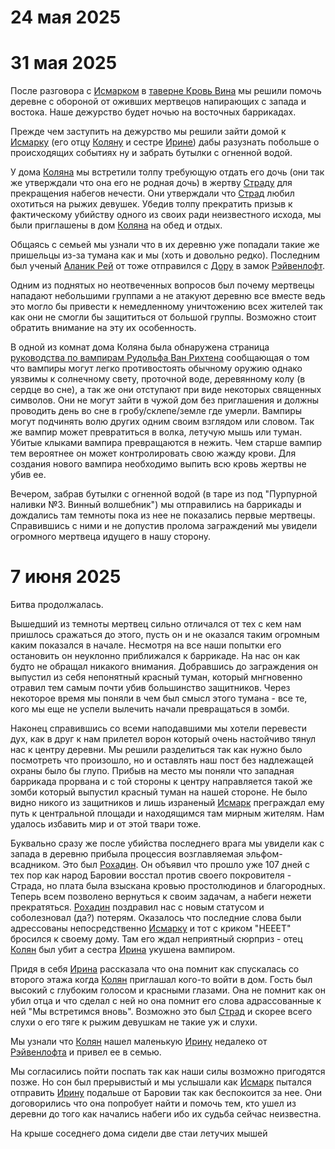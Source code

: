 # 24 мая 2025

# 31 мая 2025
После разговора с [Исмарком](../npcs/ismark_kolyanych) в [таверне Кровь Вина](../locs/tavern_blood_of_wine) мы решили помочь деревне с обороной от оживших мертвецов напирающих с запада и востока. Наше дежурство будет ночью на восточных баррикадах.

Прежде чем заступить на дежурство мы решили зайти домой к [Исмарку](../npcs/ismark_kolyanych) (его отцу [Коляну](../npcs/kolyan) и сестре [Ирине](../npcs/irina)) дабы разузнать побольше о происходящих событиях ну и забрать бутылки с огненной водой.

У дома [Коляна](../npcs/kolyan) мы встретили толпу требующую отдать его дочь (они так же утверждали что она его не родная дочь) в жертву [Страду](../npcs/strad) для прекращения набегов нечести. Они утверждали что [Страд](../npcs/strad) любил охотиться на рыжих девушек. Убедив толпу прекратить призыв к фактическому убийству одного из своих ради неизвестного исхода, мы были приглашены в дом [Коляна](../npcs/kolyan) на обед и отдых.

Общаясь с семьей мы узнали что в их деревню уже попадали такие же пришельцы из-за тумана как и мы (хоть и довольно редко). Последним был ученый [Аланик Рей](../npcs/alanik) от тоже отправился с [Дору](../npcs/doru) в замок [Рэйвенлофт](../locs/ravenloft).

Одним из поднятых но неотвеченных вопросов был почему мертвецы нападают небольшими группами а не атакуют деревню все вместе ведь это могло бы привести к немедленному уничтожению всех жителей так как они не смогли бы защититься от большой группы. Возможно стоит обратить внимание на эту их особенность.

В одной из комнат дома Коляна была обнаружена страница [руководства по вампирам Рудольфа Ван Рихтена](../items/book_vampires_van_rihten) сообщающая о том что вампиры могут легко противостоять обычному оружию однако уязвимы к солнечному свету, проточной воде, деревянному колу (в сердце во сне), а так же они отступают при виде некоторых священных символов. Они не могут зайти в чужой дом без приглашения и должны проводить день во сне в гробу/склепе/земле где умерли. Вампиры могут подчинять волю других одним своим взглядом или словом. Так же вампир может превратиться в волка, летучую мышь или туман. Убитые клыками вампира превращаются в нежить. Чем старше вампир тем вероятнее он может контролировать свою жажду крови. Для создания нового вампира необходимо выпить всю кровь жертвы не убив ее.

Вечером, забрав бутылки с огненной водой (в таре из под "Пурпурной наливки №3. Винный волшебник") мы отправились на баррикады и дождались там темноты пока из нее не показались первые мертвецы. Справившись с ними и не допустив пролома заграждений мы увидели огромного мертвеца идущего в нашу сторону.

# 7 июня 2025

Битва продолжалась.

Вышедший из темноты мертвец сильно отличался от тех с кем нам пришлось сражаться до этого, пусть он и не оказался таким огромным каким показался в начале. Несмотря на все наши попытки его остановить он неуклонно приближался к баррикаде. На нас он как будто не обращал никакого внимания. Добравшись до заграждения он выпустил из себя непонятный красный туман, который мнгновенно отравил тем самым почти убив большинство защитников. Через некоторое время мы поняли в чем был смысл этого тумана - все те, кого мы еще не успели вылечить начали превращаться в зомби.

Наконец справившись со всеми наподавшими мы хотели перевести дух, как в друг к нам прилетел ворон который очень настойчиво тянул нас к центру деревни. Мы решили разделиться так как нужно было посмотреть что произошло, но и оставлять наш пост без надлежащей охраны было бы глупо. Прибыв на место мы поняли что западная баррикада прорвана и с той стороны к центру направляется такой же зомби который выпустил красный туман на нашей стороне. Не было видно никого из защитников и лишь израненый [Исмарк](../npcs/ismark_kolyanych) преграждал ему путь к центральной площади и находящимся там мирным жителям. Нам удалось избавить мир и от этой твари тоже.

Буквально сразу же после убийства последнего врага мы увидели как с запада в деревню прибыла процессия возглавляемая эльфом-всадником. Это был [Рохадин](../npcs/rohodin). Он объявил что прошло уже 107 дней с тех пор как народ Баровии восстал против своего покровителя - Страда, но плата была взыскана кровью простолюдинов и благородных. Теперь всем позволено вернуться к своим задачам, а набеги нежети прекратяться. [Рохадин](../npcs/rohodin) поздравил нас с новым статусом и соболезновал (да?) потерям. Оказалось что последние слова были адрессованы непосредственно [Исмарку](../npcs/ismark_kolyanych) и тот с криком "НЕЕЕТ" бросился к своему дому. Там его ждал неприятный сюрприз - отец [Колян](../npcs/kolyan) был убит а сестра [Ирина](../npcs/irina) укушена вампиром.

Придя в себя [Ирина](../npcs/irina) рассказала что она помнит как спускалась со второго этажа когда [Колян](../npcs/kolyan) приглашал кого-то войти в дом. Гость был высокий с глубоким голосом и красными глазами. Она не помнит как он убил отца и что сделал с ней но она помнит его слова адрассованные к ней "Мы встретимся вновь". Возможно это был [Страд](../npcs/strad) и скорее всего слухи о его тяге к рыжим девушкам не такие уж и слухи.

Мы узнали что [Колян](../npcs/kolyan) нашел маленькую [Ирину](../npcs/irina) недалеко от [Рэйвенлофта](../locs/ravenloft) и привел ее в семью.

Мы согласились пойти поспать так как наши силы возможно пригодятся позже. Но сон был прерывистый и мы услышали как [Исмарк](../npcs/ismark_kolyanych) пытался отправить [Ирину](../npcs/irina) подальше от Баровии так как беспокоится за нее. Они договорились что она попробует найти и помочь тем, кто ушел из деревни до того как начались набеги ибо их судьба сейчас неизвестна.

На крыше соседнего дома сидели две стаи летучих мышей
